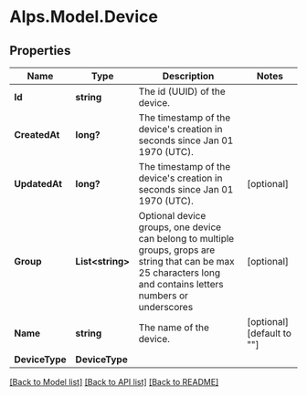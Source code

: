 # Alps.Model.Device
## Properties

Name | Type | Description | Notes
------------ | ------------- | ------------- | -------------
**Id** | **string** | The id (UUID) of the device. | 
**CreatedAt** | **long?** | The timestamp of the device&#39;s creation in seconds since Jan 01 1970 (UTC).  | 
**UpdatedAt** | **long?** | The timestamp of the device&#39;s creation in seconds since Jan 01 1970 (UTC).  | [optional] 
**Group** | **List&lt;string&gt;** | Optional device groups, one device can belong to multiple groups, grops are string that can be max 25 characters long and contains letters numbers or underscores | [optional] 
**Name** | **string** | The name of the device. | [optional] [default to ""]
**DeviceType** | **DeviceType** |  | 

[[Back to Model list]](../README.md#documentation-for-models) [[Back to API list]](../README.md#documentation-for-api-endpoints) [[Back to README]](../README.md)

